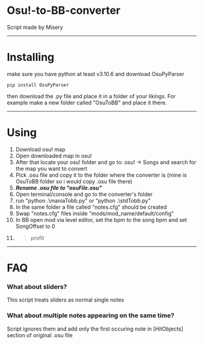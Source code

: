 # Osu!-to-BB-converter
Script made by Misery

---

# Installing
make sure you have python at least v3.10.6 and download OsuPyParser
```
pip install OsuPyParser
```
then download the .py file and place it in a folder of your likings.
For example make a new folder called "OsuToBB" and place it there.

---

# Using
1. Download osu! map
2. Open downloaded map in osu!
3. After that locate your osu! folder and go to:  osu! -> Songs and search for the map you want to convert
4. Pick .osu file and copy it to the folder where the converter is (mine is OsuToBB folder so i would copy .osu file there)
5. ***Rename .osu file to "osuFile.osu"***
6. Open terminal/console and go to the converter's folder
7. run "python .\maniaTobb.py" or "python .\stdTobb.py"
8. In the same folder a file called "notes.cfg" should be created
9. Swap "notes.cfg" files inside "mods/mod_name/default/config"
10. In BB open mod via level editor, set the bpm to the song bpm and set SongOffset to 0
11. > profit

---
# FAQ

### What about sliders?

This script treats sliders as normal single notes

### What about multiple notes appearing on the same time?

Script ignores them and add only the first occuring note in [HitObjects] section of original .osu file
